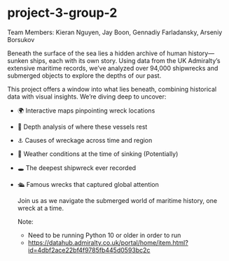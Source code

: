 # project-3-group-2

Team Members: Kieran Nguyen, Jay Boon, Gennadiy Farladansky, Arseniy Borsukov

Beneath the surface of the sea lies a hidden archive of human history—sunken ships, each with its own story. Using data from the UK Admiralty’s extensive maritime records, we’ve analyzed over 94,000 shipwrecks and submerged objects to explore the depths of our past.

This project offers a window into what lies beneath, combining historical data with visual insights. We’re diving deep to uncover:
- :earth_africa: Interactive maps pinpointing wreck locations
- :straight_ruler: Depth analysis of where these vessels rest
- :anchor: Causes of wreckage across time and region
- :ocean: Weather conditions at the time of sinking (Potentially)
- :hole: The deepest shipwreck ever recorded
- :passenger_ship: Famous wrecks that captured global attention

  Join us as we navigate the submerged world of maritime history, one wreck at a time.

  Note:
  - Need to be running Python 10 or older in order to run
  - https://datahub.admiralty.co.uk/portal/home/item.html?id=4dbf2ace22bf4f9785fb445d0593bc2c
